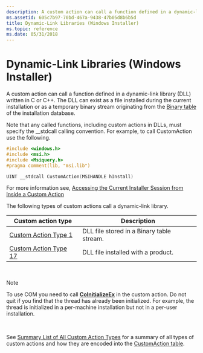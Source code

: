 ```yaml
---
description: A custom action can call a function defined in a dynamic-link library (DLL) written in C or C++.
ms.assetid: 605c7b97-70bd-467a-9438-47b05d8b6b5d
title: Dynamic-Link Libraries (Windows Installer)
ms.topic: reference
ms.date: 05/31/2018
---
```


# Dynamic-Link Libraries (Windows Installer)

A custom action can call a function defined in a dynamic-link library (DLL) written in C or C++. The DLL can exist as a file installed during the current installation or as a temporary binary stream originating from the [Binary table](binary-table.md) of the installation database.

Note that any called functions, including custom actions in DLLs, must specify the \_\_stdcall calling convention. For example, to call CustomAction use the following.


```C++
#include <windows.h>
#include <msi.h>
#include <Msiquery.h>
#pragma comment(lib, "msi.lib")

UINT __stdcall CustomAction(MSIHANDLE hInstall)
```



For more information see, [Accessing the Current Installer Session from Inside a Custom Action](accessing-the-current-installer-session-from-inside-a-custom-action.md)

The following types of custom actions call a dynamic-link library.



| Custom action type                                 | Description                               |
|----------------------------------------------------|-------------------------------------------|
| [Custom Action Type 1](custom-action-type-1.md)   | DLL file stored in a Binary table stream. |
| [Custom Action Type 17](custom-action-type-17.md) | DLL file installed with a product.        |



 

> [!Note]  
> To use COM you need to call [**CoInitializeEx**](/windows/win32/api/combaseapi/nf-combaseapi-coinitializeex) in the custom action. Do not quit if you find that the thread has already been initialized. For example, the thread is initialized in a per-machine installation but not in a per-user installation.

 

See [Summary List of All Custom Action Types](summary-list-of-all-custom-action-types.md) for a summary of all types of custom actions and how they are encoded into the [CustomAction table](customaction-table.md).

 

 
